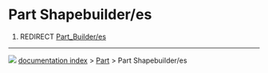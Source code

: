 # Part Shapebuilder/es
1.  REDIRECT [Part_Builder/es](Part_Builder/es.md)



---
![](images/Right_arrow.png) [documentation index](../README.md) > [Part](Part_Workbench.md) > Part Shapebuilder/es
